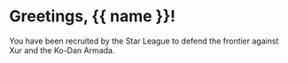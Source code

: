 # Greetings, {{ name }}!

You have been recruited by the Star League to defend the
frontier against Xur and the Ko-Dan Armada.
